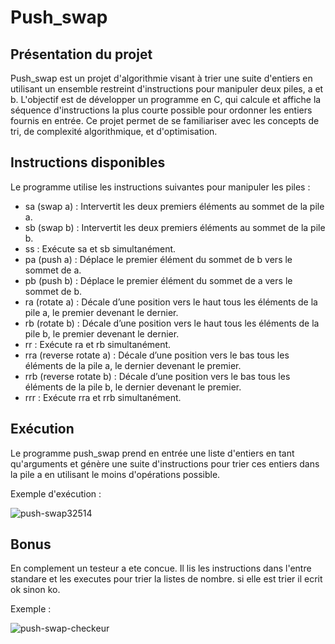 # Push_swap

## Présentation du projet
Push_swap est un projet d'algorithmie visant à trier une suite d'entiers en utilisant un ensemble restreint d'instructions pour manipuler deux piles, a et b.
L'objectif est de développer un programme en C, qui calcule et affiche la séquence d'instructions la plus courte possible pour ordonner les entiers fournis en entrée.
Ce projet permet de se familiariser avec les concepts de tri, de complexité algorithmique, et d'optimisation.

## Instructions disponibles
Le programme utilise les instructions suivantes pour manipuler les piles :

- sa (swap a) : Intervertit les deux premiers éléments au sommet de la pile a.
- sb (swap b) : Intervertit les deux premiers éléments au sommet de la pile b.
- ss : Exécute sa et sb simultanément.
- pa (push a) : Déplace le premier élément du sommet de b vers le sommet de a.
- pb (push b) : Déplace le premier élément du sommet de a vers le sommet de b.
- ra (rotate a) : Décale d’une position vers le haut tous les éléments de la pile a, le premier devenant le dernier.
- rb (rotate b) : Décale d’une position vers le haut tous les éléments de la pile b, le premier devenant le dernier.
- rr : Exécute ra et rb simultanément.
- rra (reverse rotate a) : Décale d’une position vers le bas tous les éléments de la pile a, le dernier devenant le premier.
- rrb (reverse rotate b) : Décale d’une position vers le bas tous les éléments de la pile b, le dernier devenant le premier.
- rrr : Exécute rra et rrb simultanément.


## Exécution
Le programme push_swap prend en entrée une liste d'entiers en tant qu'arguments et génère une suite d'instructions
pour trier ces entiers dans la pile a en utilisant le moins d'opérations possible.

Exemple d'exécution :

![push-swap32514](https://github.com/user-attachments/assets/bc4ac9b2-760e-4ce6-9727-6c6b71286a7e)

## Bonus

En complement un testeur a ete concue. Il lis les instructions dans l'entre standare et les executes pour trier la listes de nombre.
si elle est trier il ecrit ok sinon ko.

Exemple :

![push-swap-checkeur](https://github.com/user-attachments/assets/f8e5bc00-6446-45a7-9d5f-07b3f53c5f1a)





